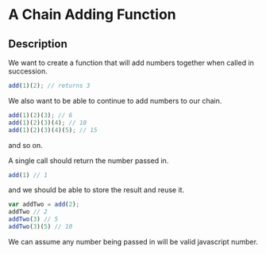 # A Chain Adding Function

## Description

We want to create a function that will add numbers together when called in succession.

```javascript
add(1)(2); // returns 3
```

We also want to be able to continue to add numbers to our chain.

```javascript
add(1)(2)(3); // 6
add(1)(2)(3)(4); // 10
add(1)(2)(3)(4)(5); // 15
```

and so on.

A single call should return the number passed in.

```javascript
add(1) // 1
```

and we should be able to store the result and reuse it.

```javascript
var addTwo = add(2);
addTwo // 2
addTwo(3) // 5
addTwo(3)(5) // 10
```

We can assume any number being passed in will be valid javascript number.